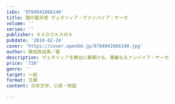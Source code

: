 ```yaml
---
isbn: '9784041066140'
title: 闇の聖天使 ヴェネツィア・ヴァンパイア・サーガ
volume: ''
series: ''
publisher: ＫＡＤＯＫＡＷＡ
pubdate: '2018-02-24'
cover: 'https://cover.openbd.jp/9784041066140.jpg'
author: 篠田真由美／著
description: ヴェネツィアを舞台に幕開ける、華麗なるァンパイア・サーガ
price: '720'
genre: ''
target: 一般
format: 文庫
content: 日本文学、小説・物語

---
```

